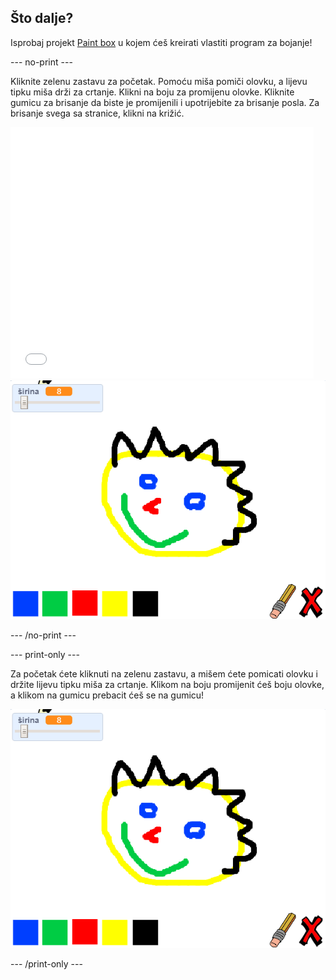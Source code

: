 ## Što dalje?

Isprobaj projekt [Paint box](https://projects.raspberrypi.org/en/projects/paint-box?utm_source=pathway&utm_medium=whatnext&utm_campaign=projects) u kojem ćeš kreirati vlastiti program za bojanje!

--- no-print ---

Kliknite zelenu zastavu za početak. Pomoću miša pomiči olovku, a lijevu tipku miša drži za crtanje. Klikni na boju za promijenu olovke. Kliknite gumicu za brisanje da biste je promijenili i upotrijebite za brisanje posla. Za brisanje svega sa stranice, klikni na križić.

<div class="scratch-preview">
  <iframe allowtransparency="true" width="485" height="402" src="//scratch.mit.edu/projects/embed/267243161/?autostart=false" frameborder="0" scrolling="no"></iframe>
  <img src="images/paint-box-showcase.png">
</div>

--- /no-print ---

--- print-only ---

Za početak ćete kliknuti na zelenu zastavu, a mišem ćete pomicati olovku i držite lijevu tipku miša za crtanje. Klikom na boju promijenit ćeš boju olovke, a klikom na gumicu prebacit ćeš se na gumicu!

![showcase](images/paint-box-showcase.png)

--- /print-only ---
